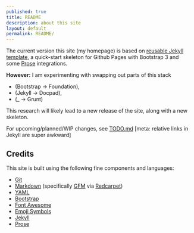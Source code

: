 ```yaml
---
published: true
title: README
description: about this site
layout: default
permalink: README/
---
```


The current version this site (my homepage) is based on [reusable Jekyll template](https://github.com/edrex/reusable-jekyll-site), a quick-start skeleton for Github Pages with Bootstrap 3 and some [Prose](http://prose.io/) integrations. 

**However:** I  am experimenting with swapping out parts of this stack

 - (Bootstrap → Foundation),
 - (Jekyll → Docpad),
 - (_ → Grunt)

This research will likely lead to a new release of the site, along with a new skeleton.

For upcoming/planned/WIP changes, see [TODO.md](/TODO) [meta: relative links in Jekyll are super awkward]


## Credits

This site is built using the following fine components and languages: 

 * [Git](http://git-scm.com/)
 * [Markdown](http://daringfireball.net/projects/markdown/) (specifically [GFM](http://github.github.com/github-flavored-markdown/) via [Redcarpet](https://github.com/vmg/redcarpet))
 * [YAML](http://yaml.org/)
 * [Bootstrap](http://getbootstrap.com/)
 * [Font Awesome](https://fortawesome.github.io/Font-Awesome/)
 * [Emoji Symbols](http://emojisymbols.com/)
 * [Jekyll](http://jekyllrb.com/docs/home/)
 * [Prose](http://prose.io/)

